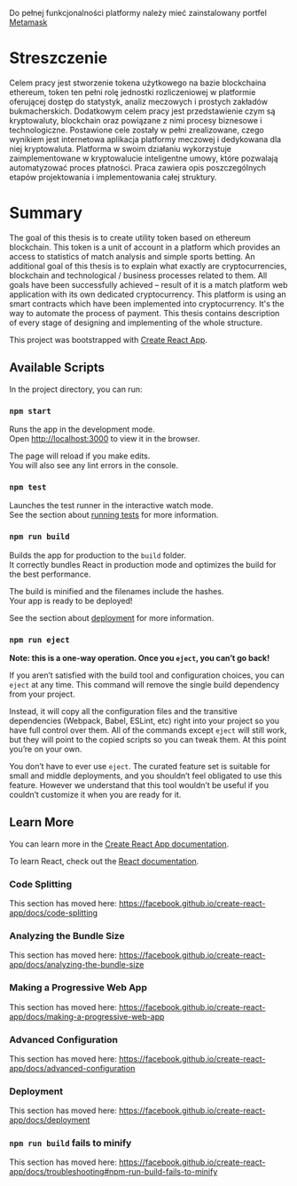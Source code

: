 Do pełnej funkcjonalności platformy należy mieć zainstalowany portfel [Metamask](https://metamask.io/)

# Streszczenie

Celem pracy jest stworzenie tokena użytkowego na bazie blockchaina ethereum, token ten
pełni rolę jednostki rozliczeniowej w platformie oferującej dostęp do statystyk, analiz meczowych
i prostych zakładów bukmacherskich. Dodatkowym celem pracy jest przedstawienie czym są
kryptowaluty, blockchain oraz powiązane z nimi procesy biznesowe i technologiczne. Postawione
cele zostały w pełni zrealizowane, czego wynikiem jest internetowa aplikacja platformy meczowej
i dedykowana dla niej kryptowaluta. Platforma w swoim działaniu wykorzystuje
zaimplementowane w kryptowalucie inteligentne umowy, które pozwalają automatyzować proces
płatności. Praca zawiera opis poszczególnych etapów projektowania i implementowania całej
struktury.

# Summary

The goal of this thesis is to create utility token based on ethereum blockchain. This token is
a unit of account in a platform which provides an access to statistics of match analysis and simple
sports betting. An additional goal of this thesis is to explain what exactly are cryptocurrencies,
blockchain and technological / business processes related to them. All goals have been successfully
achieved – result of it is a match platform web application with its own dedicated cryptocurrency.
This platform is using an smart contracts which have been implemented into cryptocurrency. It's the
way to automate the process of payment. This thesis contains description of every stage of
designing and implementing of the whole structure.

This project was bootstrapped with [Create React App](https://github.com/facebook/create-react-app).

## Available Scripts

In the project directory, you can run:

### `npm start`

Runs the app in the development mode.<br>
Open [http://localhost:3000](http://localhost:3000) to view it in the browser.

The page will reload if you make edits.<br>
You will also see any lint errors in the console.

### `npm test`

Launches the test runner in the interactive watch mode.<br>
See the section about [running tests](https://facebook.github.io/create-react-app/docs/running-tests) for more information.

### `npm run build`

Builds the app for production to the `build` folder.<br>
It correctly bundles React in production mode and optimizes the build for the best performance.

The build is minified and the filenames include the hashes.<br>
Your app is ready to be deployed!

See the section about [deployment](https://facebook.github.io/create-react-app/docs/deployment) for more information.

### `npm run eject`

**Note: this is a one-way operation. Once you `eject`, you can’t go back!**

If you aren’t satisfied with the build tool and configuration choices, you can `eject` at any time. This command will remove the single build dependency from your project.

Instead, it will copy all the configuration files and the transitive dependencies (Webpack, Babel, ESLint, etc) right into your project so you have full control over them. All of the commands except `eject` will still work, but they will point to the copied scripts so you can tweak them. At this point you’re on your own.

You don’t have to ever use `eject`. The curated feature set is suitable for small and middle deployments, and you shouldn’t feel obligated to use this feature. However we understand that this tool wouldn’t be useful if you couldn’t customize it when you are ready for it.

## Learn More

You can learn more in the [Create React App documentation](https://facebook.github.io/create-react-app/docs/getting-started).

To learn React, check out the [React documentation](https://reactjs.org/).

### Code Splitting

This section has moved here: https://facebook.github.io/create-react-app/docs/code-splitting

### Analyzing the Bundle Size

This section has moved here: https://facebook.github.io/create-react-app/docs/analyzing-the-bundle-size

### Making a Progressive Web App

This section has moved here: https://facebook.github.io/create-react-app/docs/making-a-progressive-web-app

### Advanced Configuration

This section has moved here: https://facebook.github.io/create-react-app/docs/advanced-configuration

### Deployment

This section has moved here: https://facebook.github.io/create-react-app/docs/deployment

### `npm run build` fails to minify

This section has moved here: https://facebook.github.io/create-react-app/docs/troubleshooting#npm-run-build-fails-to-minify
